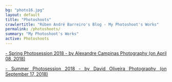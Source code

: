 ```yaml
---
bg: "photo16.jpg"
layout: default
title: "Photoshoots"
crawlertitle: "Rúben André Barreiro's Blog - My Photoshoot's Works"
permalink: /photoshoots/
summary: "My Photoshoot's Works"
active: Photoshoots
---
```


<p align="justify"><a href="../../rubenandrebarreiro.github.io/photoshoots/2018-04-24-alexandre-campinas-photoshoots-1/highlights.html">- Spring Photosession 2018 - by Alexandre Campinas Photography (on April 08, 2018)</a></p>
<p align="justify"><a href="../../rubenandrebarreiro.github.io/photoshoots/2018-09-17-david-oliveira-photoshoots-1/highlights.html">- Summer Photosession 2018 - by David Oliveira Photography (on September 17, 2018)</a></p>